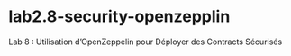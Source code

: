 # lab2.8-security-openzepplin
Lab 8 : Utilisation d’OpenZeppelin pour Déployer des Contracts Sécurisés
